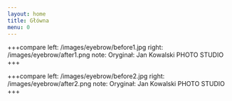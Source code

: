 ```yaml
---
layout: home
title: Główna
menu: 0
---
```


+++compare
left: /images/eyebrow/before1.jpg
right: /images/eyebrow/after1.png
note: Oryginał: Jan Kowalski PHOTO STUDIO
+++

+++compare
left: /images/eyebrow/before2.jpg
right: /images/eyebrow/after2.png
note: Oryginał: Jan Kowalski PHOTO STUDIO
+++
